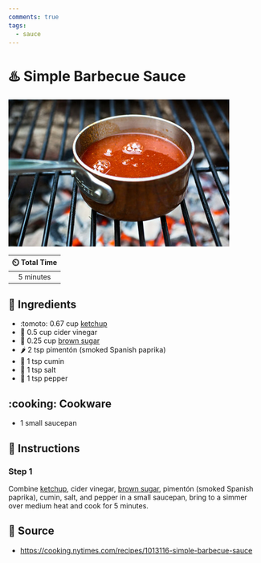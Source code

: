 ```yaml
---
comments: true
tags:
  - sauce
---
```

# :hotsprings: Simple Barbecue Sauce

![Simple Barbecue Sauce](../assets/images/simple-barbecue-sauce.jpg)

| :timer_clock: Total Time |
|:-----------------------: |
| 5 minutes |

## :salt: Ingredients

- :tomoto: 0.67 cup [ketchup][1]
- :sake: 0.5 cup cider vinegar
- :maple_leaf: 0.25 cup [brown sugar][2]
- :hot_pepper: 2 tsp pimentón (smoked Spanish paprika)
- :herb: 1 tsp cumin
- :salt: 1 tsp salt
- :salt: 1 tsp pepper

## :cooking: Cookware

- 1 small saucepan

## :pencil: Instructions

### Step 1

Combine [ketchup][1], cider vinegar, [brown sugar][2], pimentón (smoked Spanish paprika), cumin, salt, and pepper in a
small saucepan, bring to a simmer over medium heat and cook for 5 minutes.

## :link: Source

- <https://cooking.nytimes.com/recipes/1013116-simple-barbecue-sauce>

[1]: <./sweet-and-spicy-ketchup.md>
[2]: <../ingredients/brown-sugar.md>
